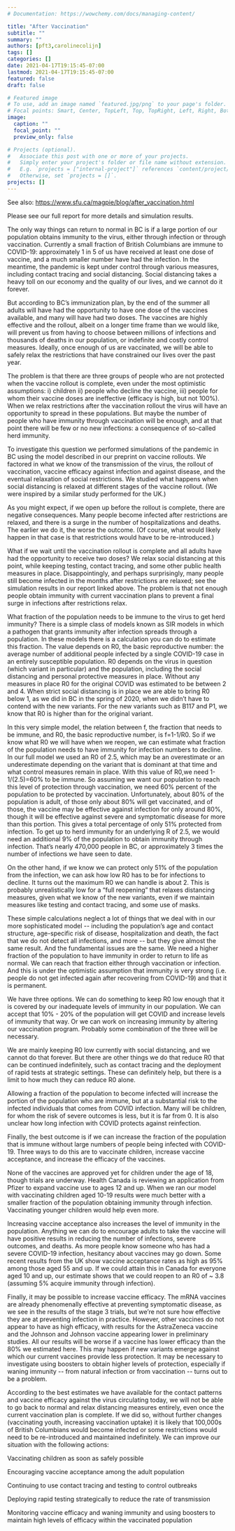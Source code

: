 ```yaml
---
# Documentation: https://wowchemy.com/docs/managing-content/

title: "After Vaccination"
subtitle: ""
summary: ""
authors: [pft3,carolinecolijn]
tags: []
categories: []
date: 2021-04-17T19:15:45-07:00
lastmod: 2021-04-17T19:15:45-07:00
featured: false
draft: false

# Featured image
# To use, add an image named `featured.jpg/png` to your page's folder.
# Focal points: Smart, Center, TopLeft, Top, TopRight, Left, Right, BottomLeft, Bottom, BottomRight.
image:
  caption: ""
  focal_point: ""
  preview_only: false

# Projects (optional).
#   Associate this post with one or more of your projects.
#   Simply enter your project's folder or file name without extension.
#   E.g. `projects = ["internal-project"]` references `content/project/deep-learning/index.md`.
#   Otherwise, set `projects = []`.
projects: []
---
```


See also: https://www.sfu.ca/magpie/blog/after_vaccination.html

Please see our full report for more details and simulation results.

The only way things can return to normal in BC is if a large portion of our population obtains immunity to the virus, either through infection or through vaccination. Currently a small fraction of British Columbians are immune to COVID-19: approximately 1 in 5 of us have received at least one dose of vaccine, and a much smaller number have had the infection. In the meantime, the pandemic is kept under control through various measures, including contact tracing and social distancing. Social distancing takes a heavy toll on our economy and the quality of our lives, and we cannot do it forever.

But according to BC’s immunization plan, by the end of the summer all adults will have had the opportunity to have one dose of the vaccines available, and many will have had two doses. The vaccines are highly effective and the rollout, albeit on a longer time frame than we would like, will prevent us from having to choose between millions of infections and thousands of deaths in our population, or indefinite and costly control measures. Ideally, once enough of us are vaccinated, we will be able to safely relax the restrictions that have constrained our lives over the past year. 

The problem is that there are three groups of people who are not protected when the vaccine rollout is complete, even under the most optimistic assumptions: i) children ii) people who decline the vaccine, iii) people for whom their vaccine doses are ineffective (efficacy is high, but not 100%). When we relax restrictions after the vaccination rollout the virus will have an opportunity to spread in these populations. But maybe the number of people who have immunity through vaccination will be enough, and at that point there will be few or no new infections: a consequence of so-called herd immunity.

To investigate this question we performed simulations of the pandemic in BC using the model described in our preprint on vaccine rollouts. We factored in what we know of the transmission of the virus, the rollout of vaccination, vaccine efficacy against infection and against disease, and the eventual relaxation of social restrictions. We studied what happens when social distancing is relaxed at different stages of the vaccine rollout. (We were inspired by a similar study performed for the UK.)

As you might expect, if we open up before the rollout is complete, there are negative consequences. Many people become infected after restrictions are relaxed, and there is a surge in the number of hospitalizations and deaths. The earlier we do it, the worse the outcome. (Of course, what would likely happen in that case is that restrictions would have to be re-introduced.)

What if we wait until the vaccination rollout is complete and all adults have had the opportunity to receive two doses? We relax social distancing at this point, while keeping testing, contact tracing, and some other public health measures in place. Disappointingly, and perhaps surprisingly, many people still become infected in the months after restrictions are relaxed; see the simulation results in our report linked above. The problem is that not enough people obtain immunity with current vaccination plans to prevent a final surge in infections after restrictions relax. 

What fraction of the population needs to be immune to the virus to get herd immunity? There is a simple class of models known as SIR models in which a pathogen that grants immunity after infection spreads through a population. In these models there is a calculation you can do to estimate this fraction. The value depends on R0, the basic reproductive number: the average number of additional people infected by a single COVID-19 case in an entirely susceptible population. R0 depends on the virus in question (which variant in particular) and the population, including the social distancing and personal protective measures in place. Without any measures in place R0 for the original COVID was estimated to be between 2 and 4. When strict social distancing is in place we are able to bring R0 below 1, as we did in BC in the spring of 2020, when we didn’t have to contend with the new variants. For the new variants such as B117 and P1, we know that R0 is higher than for the original variant.  

In this very simple model, the relation between f, the fraction that needs to be immune, and R0, the basic reproductive number, is f=1-1/R0. So if we know what R0 we will have when we reopen, we can estimate what fraction of the population needs to have immunity for infection numbers to decline. In our full model we used an R0 of 2.5, which may be an overestimate or an underestimate depending on the variant that is dominant at that time and what control measures remain in place. With this value of R0,we need 1-1/(2.5)=60% to be immune. So assuming we want our population to reach this level of protection through vaccination, we need 60% percent of the population to be protected by vaccination. Unfortunately, about 80% of the population is adult, of those only about 80% will get vaccinated, and of those, the vaccine may be effective against infection for only around 80%, though it will be effective against severe and symptomatic disease for more than this portion.  This gives a total percentage of only 51% protected from infection. To get up to herd immunity for an underlying R of 2.5, we would need an additional 9% of the population to obtain immunity through infection. That’s nearly 470,000 people in BC, or approximately 3 times the number of infections we have seen to date.

On the other hand, if we know we can protect only 51% of the population from the infection, we can ask how low R0 has to be for infections to decline. It turns out the maximum R0 we can handle is about 2. This is probably unrealistically low for a “full reopening” that relaxes distancing measures, given what we know of the new variants, even if we maintain measures like testing and contact tracing, and some use of masks.

These simple calculations neglect a lot of things that we deal with in our more sophisticated model -- including the population’s age and contact structure, age-specific risk of disease, hospitalization and death, the fact that we do not detect all infections, and more -- but they give almost the same result. And the fundamental issues are the same. We need a higher fraction of the population to have immunity in order to return to life as normal. We can reach that fraction either through vaccination or infection.  And this is under the optimistic assumption that immunity is very strong (i.e. people do not get infected again after recovering from COVID-19) and that it is permanent. 

We have three options. We can do something to keep R0 low enough that it is covered by our inadequate levels of immunity in our population.  We can accept that 10% - 20% of the population will get COVID and increase levels of immunity that way. Or we can work on increasing immunity by altering our vaccination program. Probably some combination of the three will be necessary.

We are mainly keeping R0 low currently with social distancing, and we cannot do that forever. But there are other things we do that reduce R0 that can be continued indefinitely, such as contact tracing and the deployment of rapid tests at strategic settings. These can definitely help, but there is a limit to how much they can reduce R0 alone.

Allowing a fraction of the population to become infected will increase the portion of the population who are immune, but at a substantial risk to the infected individuals that comes from COVID infection. Many will be children, for whom the risk of severe outcomes is less, but it is far from 0. It is also unclear how long infection with COVID protects against reinfection.

Finally, the best outcome is if we can increase the fraction of the population that is immune without large numbers of people being infected with COVID-19. Three ways to do this are to vaccinate children, increase vaccine acceptance, and increase the efficacy of the vaccines.

None of the vaccines are approved yet for children under the age of 18, though trials are underway. Health Canada is reviewing an application from Pfizer to expand vaccine use to ages 12 and up. When we ran our model with vaccinating children aged 10-19 results were much better with a smaller fraction of the population obtaining immunity through infection. Vaccinating younger children would help even more. 

Increasing vaccine acceptance also increases the level of immunity in the population. Anything we can do to encourage adults to take the vaccine will have positive results in reducing the number of infections, severe outcomes, and deaths. As more people know someone who has had a severe COVID-19 infection, hesitancy about vaccines may go down. Some recent results from the UK show vaccine acceptance rates as high as 95% among those aged 55 and up. If we could attain this in Canada for everyone aged 10 and up, our estimate shows that we could reopen to an R0 of ~ 3.8 (assuming 5% acquire immunity through infection).

Finally, it may be possible to increase vaccine efficacy. The mRNA vaccines are already phenomenally effective at preventing symptomatic disease, as we see in the results of the stage 3 trials, but we’re not sure how effective they are at preventing infection in practice. However, other vaccines do not appear to have as high efficacy, with results for the AstraZeneca vaccine and the Johnson and Johnson vaccine appearing lower in preliminary studies. All our results will be worse if a vaccine has lower efficacy than the 80% we estimated here. This may happen if new variants emerge against which our current vaccines provide less protection.  It may be necessary to investigate using boosters to obtain higher levels of protection, especially if waning immunity -- from natural infection or from vaccination -- turns out to be a problem.

According to the best estimates we have available for the contact patterns and vaccine efficacy against the virus circulating today, we will not be able to go back to normal and relax distancing measures entirely, even once the current vaccination plan is complete. If we did so, without further changes (vaccinating youth, increasing vaccination uptake) it is likely that 100,000s of British Columbians would become infected or some restrictions would need to be re-introduced and maintained indefinitely. We can improve our situation with the following actions:

Vaccinating children as soon as safely possible

Encouraging vaccine acceptance among the adult population

Continuing to use contact tracing and testing to control outbreaks

Deploying rapid testing strategically to reduce the rate of transmission

Monitoring vaccine efficacy and waning immunity and using boosters to maintain high levels of efficacy within the vaccinated population 

 
